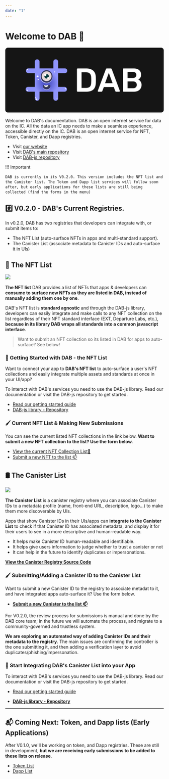```yaml
---
date: "1"
---
```

# Welcome to DAB 👋

![](imgs/main.png)

Welcome to DAB's documentation. DAB is an open internet service for data on the IC. All the data an IC app needs to make a seamless experience, accessible directly on the IC. DAB is an open internet service for NFT, Token, Canister, and Dapp registries.


- Visit [our website](https://dab.ooo)
- Visit [DAB's main repository](https://github.com/psychedelic/dab)
- Visit [DAB-js repository](https://github.com/psychedelic/dab-js)

!!! Important

    DAB is currently in its V0.2.0. This version includes the NFT list and the Canister list. The Token and Dapp list services will follow soon after, but early applications for these lists are still being collected (find the forms in the menu)


## #️⃣ V0.2.0 - DAB's Current Registries.

In v0.2.0, DAB has two registries that developers can integrate with, or submit items to:

- The NFT List (auto-surface NFTs in apps and multi-standard support).
- The Canister List (associate metadata to Canister IDs and auto-surface it in UIs)

## 🎨 The NFT List

![](https://storageapi.fleek.co/nicopoggi-team-bucket/dab-gh-nft.png)

**The NFT list** DAB provides a list of NFTs that apps & developers can **consume to surface new NFTs as they are listed in DAB, instead of manually adding them one by one**.

DAB's NFT list is **standard agnostic** and through the DAB-js library, developers can easily integrate and make calls to any NFT collection on the list regardless of their NFT standard interface (EXT, Departure Labs, etc.), **because in its library DAB wraps all standards into a common javascript interface**.

> Want to submit an NFT collection so its listed in DAB for apps to auto-surface? See below!

### 🧰 Getting Started with DAB - the NFT List

Want to connect your app to **DAB's NFT list** to auto-surface a user's NFT collections and easily integrate multiple assets and standards at once in your UI/app?

To interact with DAB's services you need to use the DAB-js library. Read our documentation or visit the DAB-js repository to get started.

- [Read our getting started guide](https://docs.dab.ooo/nft-list/getting-started/)
- [DAB-js library - Repository](https://github.com/psychedelic/dab-js)


### 🖌️ Current NFT List & Making New Submissions
You can see the current listed NFT collections in the link below. **Want to submit a new NFT collection to the list? Use the form below.**

- [View the current NFT Collection List📜](https://github.com/Psychedelic/dab/blob/main/registries/nft/list.json)
- [Submit a new NFT to the list 📫](https://dab-ooo.typeform.com/nft-list)


## 🛢️ The Canister List

![](https://storageapi.fleek.co/fleek-team-bucket/canregistry.png)

**The Canister List** is a canister registry where you can associate Canister IDs to a metadata profile (name, front-end URL, description, logo...) to make them more discoverable by UIs. 

Apps that show Canister IDs in their UIs/apps can **integrate to the Canister List** to check if that Canister ID has associated metadata, and display it for their users to see in a more descriptive and human-readable way.

- It helps make Canister ID human-readable and identifiable.
- It helps give users information to judge whether to trust a canister or not
- It can help in the future to identify duplicates or impersonations.

[**View the Canister Registry Source Code**](registries/canister_registry/)

### 🖌️ Submitting/Adding a Canister ID to the Canister List

Want to submit a new Canister ID to the registry to associate metadat to it, and have integrated apps auto-surface it? Use the form below.

* [**Submit a new Canister to the list 📫**](https://dab-ooo.typeform.com/canister-list)

For V0.2.0, the review process for submissions is manual and done by the DAB core team; in the future we will automate the process, and migrate to a community-governed and trustless system.

**We are exploring an automated way of adding Canister IDs and their metadata to the registry**. The main issues are confirming the controller is the one submitting it, and then adding a verification layer to avoid duplicates/phishing/impersonation.

### 🧰 Start Integrating DAB's Canister List into your App

To interact with DAB's services you need to use the DAB-js library. Read our documentation or visit the DAB-js repository to get started.

- [Read our getting started guide](https://docs.dab.ooo/canister-list/getting-started/)
* [**DAB-js library - Repository**](https://github.com/psychedelic/dab-js)
---

## 📬 Coming Next: Token, and Dapp lists (Early Applications)
After V0.1.0, we'll be working on token, and Dapp registries. These are still in development, **but we are receiving early submissions to be added to these lists on release**.

- [Token List](https://dab-ooo.typeform.com/token-list)
- [Dapp List](https://dab-ooo.typeform.com/dapp-list)